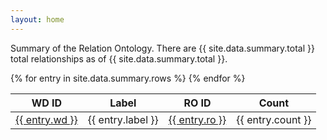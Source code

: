 ```yaml
---
layout: home
---
```

Summary of the Relation Ontology. There are {{ site.data.summary.total }}
total relationships as of {{ site.data.summary.total }}.

<table>
<thead>
<tr>
    <th>WD ID</th>
    <th>Label</th>
    <th>RO ID</th>
    <th>Count</th>
</tr>
</thead>
<tbody>
{% for entry in site.data.summary.rows %}
    <tr>
        <td><a href="https://www.wikidata.org/wiki/Property:{{ entry.wd }}">{{ entry.wd }}</a></td>
        <td>{{ entry.label }}</td>
        <td><a href="https://www.ebi.ac.uk/ols/ontologies/ro/properties?iri=http://purl.obolibrary.org/obo/{{ entry.ro }}">{{ entry.ro }}</a></td>
        <td align="right">{{ entry.count }}</td>
    </tr>
{% endfor %}
</tbody>
</table>
